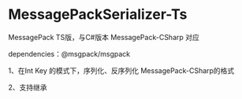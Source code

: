 # MessagePackSerializer-Ts
MessagePack TS版，与C#版本  MessagePack-CSharp 对应

dependencies：@msgpack/msgpack

1、在Int Key 的模式下，序列化、反序列化 MessagePack-CSharp的格式

2、支持继承
